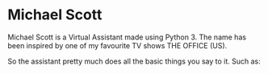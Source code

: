 # Michael Scott
 Michael Scott is a Virtual Assistant made using Python 3. The name has been inspired by one of my favourite TV shows THE OFFICE (US).

So the assistant pretty much does all the basic things you say to it. Such as: